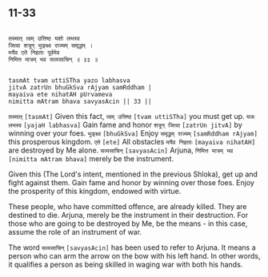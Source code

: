 ## 11-33

```shloka-sa

तस्मात् त्वम् उत्तिष्ठ यशो लभस्व
जित्वा शत्रून् भुङ्क्ष्व राज्यम् समृद्धम् ।
मयैव एते निहताः पूर्वमेव
निमित्त मात्रम् भव सव्यसाचिन् ॥ ३३ ॥

```
```shloka-sa-hk

tasmAt tvam uttiSTha yazo labhasva
jitvA zatrUn bhuGkSva rAjyam samRddham |
mayaiva ete nihatAH pUrvameva
nimitta mAtram bhava savyasAcin || 33 ||

```
`तस्मात्` `[tasmAt]` Given this fact, `त्वम् उत्तिष्ठ` `[tvam uttiSTha]` you must get up. `यजः लभस्व` `[yajaH labhasva]` Gain fame and honor `शत्रून् जित्वा` `[zatrUn jitvA]` by winning over your foes. `भुङ्क्ष्व` `[bhuGkSva]` Enjoy `समृद्धम् राज्यम्` `[samRddham rAjyam]` this prosperous kingdom. `एते` `[ete]` All obstacles `मयैव निहताः` `[mayaiva nihatAH]` are destroyed by Me alone. `सव्यसाचिन्` `[savyasAcin]` Arjuna, `निमित्त मात्रम् भव` `[nimitta mAtram bhava]` merely be the instrument.

Given this (The Lord's intent, mentioned in the previous Shloka), get up and fight against them. Gain fame and honor by winning over those foes. Enjoy the prosperity of this kingdom, endowed with virtue. 

These people, who have committed offence, are already killed. They are destined to die. Arjuna, merely be the instrument in their destruction. For those who are going to be destroyed by Me, be the means - in this case, assume the role of an instrument of war.

The word 
`सव्यसाचिन्` `[savyasAcin]`
 has been used to refer to Arjuna. It means a person who can arm the arrow on the bow with his left hand. In other words, it qualifies a person as being skilled in waging war with both his hands.


